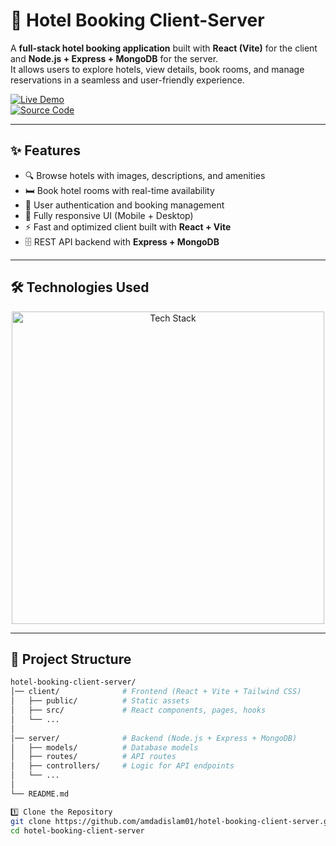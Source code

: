 # 🏨 Hotel Booking Client-Server

A **full-stack hotel booking application** built with **React (Vite)** for the client and **Node.js + Express + MongoDB** for the server.  
It allows users to explore hotels, view details, book rooms, and manage reservations in a seamless and user-friendly experience.

[![Live Demo](https://img.shields.io/badge/🚀_Live_Demo-00C7B7?style=for-the-badge&logo=netlify&logoColor=white)](https://hotel-booking-01.netlify.app/)  
[![Source Code](https://img.shields.io/badge/💻_Source_Code-181717?style=for-the-badge&logo=github&logoColor=white)](https://github.com/amdadislam01/hotel-booking-client-server)

---

## ✨ Features

- 🔍 Browse hotels with images, descriptions, and amenities  
- 🛏️ Book hotel rooms with real-time availability  
- 👤 User authentication and booking management  
- 📱 Fully responsive UI (Mobile + Desktop)  
- ⚡ Fast and optimized client built with **React + Vite**  
- 🗄️ REST API backend with **Express + MongoDB**  

---

## 🛠️ Technologies Used

<p align="center">
  <img src="https://skillicons.dev/icons?i=react,vite,tailwind,nodejs,express,mongodb,git,github" alt="Tech Stack" width="500"/>
</p>

---

## 📂 Project Structure

```bash
hotel-booking-client-server/
│── client/              # Frontend (React + Vite + Tailwind CSS)
│   ├── public/          # Static assets
│   ├── src/             # React components, pages, hooks
│   └── ...
│
│── server/              # Backend (Node.js + Express + MongoDB)
│   ├── models/          # Database models
│   ├── routes/          # API routes
│   ├── controllers/     # Logic for API endpoints
│   └── ...
│
└── README.md

1️⃣ Clone the Repository
git clone https://github.com/amdadislam01/hotel-booking-client-server.git
cd hotel-booking-client-server

